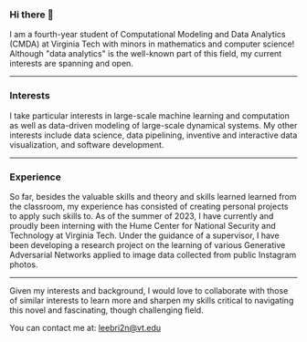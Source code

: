 ### Hi there 👋

I am a fourth-year student of Computational Modeling and Data Analytics (CMDA) at Virginia Tech with minors in mathematics and computer science! Although "data analytics" is the well-known part of this field, my current interests are spanning and open. 

---
### Interests
I take particular interests in large-scale machine learning and computation as well as data-driven modeling of large-scale dynamical systems. My other interests include data science, data pipelining, inventive and interactive data visualization, and software development.

--- 
### Experience
So far, besides the valuable skills and theory and skills learned learned from the classroom, my experience has consisted of creating personal projects to apply such skills to. As of the summer of 2023, I have currently and proudly been interning with the Hume Center for National Security and Technology at Virginia Tech. Under the guidance of a supervisor, I have been developing a research project on the learning of various Generative Adversarial Networks applied to image data collected from public Instagram photos.

---
Given my interests and background, I would love to collaborate with those of similar interests to learn more and sharpen my skills critical to navigating this novel and fascinating, though challenging field.

You can contact me at:
leebri2n@vt.edu
<!--
**leebri2n/leebri2n** is a ✨ _special_ ✨ repository because its `README.md` (this file) appears on your GitHub profile.

Here are some ideas to get you started:

- 🔭 I’m currently working on ...
- 🌱 I’m currently learning ...
- 👯 I’m looking to collaborate on ...
- 🤔 I’m looking for help with ...
- 💬 Ask me about ...
- 📫 How to reach me: ...
- 😄 Pronouns: ...
- ⚡ Fun fact: ...
-->
